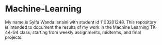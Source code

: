 # Machine-Learning
My name is Syifa Wanda Isnaini with student id 1103201248. This repository is intended to document the results of my work in the Machine Learning TK-44-G4 class, starting from weekly assignments, midterms, and final projects.
